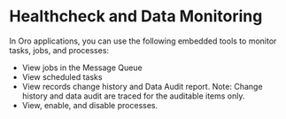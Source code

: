 # Healthcheck and Data Monitoring

In Oro applications, you can use the following embedded tools to monitor tasks, jobs, and processes:

* View jobs in the Message Queue
* View scheduled tasks
* View records change history and Data Audit report. Note: Change history and data audit are traced for the auditable items only.
* View, enable, and disable processes.
